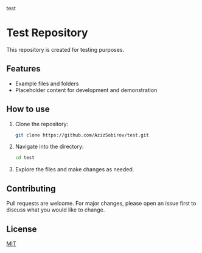 test
# Test Repository

This repository is created for testing purposes.

## Features

- Example files and folders
- Placeholder content for development and demonstration

## How to use

1. Clone the repository:
    ```bash
    git clone https://github.com/AzizSobirov/test.git
    ```
2. Navigate into the directory:
    ```bash
    cd test
    ```
3. Explore the files and make changes as needed.

## Contributing

Pull requests are welcome. For major changes, please open an issue first to discuss what you would like to change.

## License

[MIT](LICENSE)
